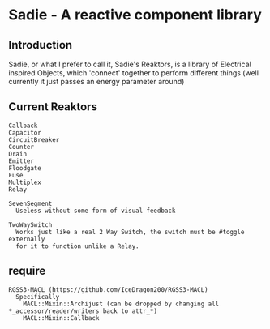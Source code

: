 Sadie - A reactive component library
====================================
## Introduction
Sadie, or what I prefer to call it, Sadie's Reaktors, is a library of
Electrical inspired Objects, which 'connect' together to perform different
things (well currently it just passes an energy parameter around)

## Current Reaktors
```
Callback
Capacitor
CircuitBreaker
Counter
Drain
Emitter
Floodgate
Fuse
Multiplex
Relay

SevenSegment
  Useless without some form of visual feedback

TwoWaySwitch
  Works just like a real 2 Way Switch, the switch must be #toggle externally
  for it to function unlike a Relay.
```

## require
```
RGSS3-MACL (https://github.com/IceDragon200/RGSS3-MACL)
  Specifically
    MACL::Mixin::Archijust (can be dropped by changing all *_accessor/reader/writers back to attr_*)
    MACL::Mixin::Callback
```


